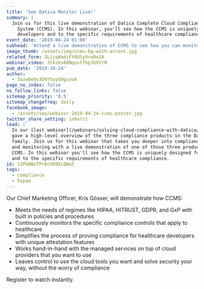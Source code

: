 ```yaml
---
title: 'See Datica Monitor Live!'
summary: |
  Join us for this live demonstration of Datica Complete Cloud Compliance
    System (CCMS). In this webinar, you'll see how the CCMS is uniquely designed for
    developers and to the specific requirements of healthcare compliance.
event_date: '2019-04-24 01:00'
subhead: 'Attend a live demonstration of CCMS to see how you can monitor and manage compliance'
image_thumb: /assets/img/ccms-bg-with-accent.jpg
related_form: 5LjjqWadiFY0U5y9re8e2A
webinar_video: 3tkzks0ONquvtfhp3UXYrN
pub_date: '2019-10-24'
author:
  - 3azwOe9v3O4YSuyU0gsuo6
page_no_index: false
no_follow_links: false
sitemap_priority: '0.5'
sitemap_changefreq: daily
facebook_image:
  - /assets/seo/webinar-2019-04-24-ccms-poster.jpg
twitter_share_setting: inherit
lead: |
  In our [last webinar](/webinars/solving-cloud-compliance-with-datica/), we
  gave a high-level overview of the three compliance products in the Datica product
  family. Join us for this webinar that takes you deeper into compliance management
  and monitoring with a live demonstration of one of those three products, Datica
  CCMS. In this webinar you'll see how the CCMS is uniquely designed for developers
  and to the specific requirements of healthcare compliance.
id: tZPGHWzTPr6chR85LQWu5
tags:
  - compliance
  - hipaa
---
```

Our Chief Marketing Officer, Kris Gösser, will demonstrate how CCMS:
  
  - Meets the needs of regimes like HIPAA, HITRUST, GDPR, and GxP with built in policies
  and procedures
  - Continuously monitors the specific compliance controls that apply
  to healthcare
  - Simplifies the process of proving compliance for healthcare developers
  with unique attestation features
  - Works hand-in-hand with the managed services
  on top of cloud providers that you want to use 
  - Leaves control to use the cloud
  tools you want and solve security your way, without the worry of compliance
    
  Register to watch instantly.